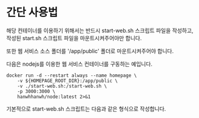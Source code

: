 # 간단 사용법

해당 컨테이너를 이용하기 위해서는 반드시 start-web.sh 스크립트 파일을 작성하고,
작성된 start.sh 스크립트 파일을 마운트시켜주어야만 합니다.

또한 웹 서비스 소스 폴더를 '/app/public' 폴더로 마운트시켜주어야 합니다.

다음은 nodejs를 이용한 웹 서비스 컨테이너를 구동하는 예입니다.

```
docker run -d --restart always --name homepage \
	-v ${HOMEPAGE_ROOT_DIR}:/app/public \
	-v ./start-web.sh:/start-web.sh \
	-p 3000:3000 \
	hanwhhanwh/node:latest 2>&1
```


기본적으로 start-web.sh 스크립트는 다음과 같은 형식으로 작성합니다.

```
```
